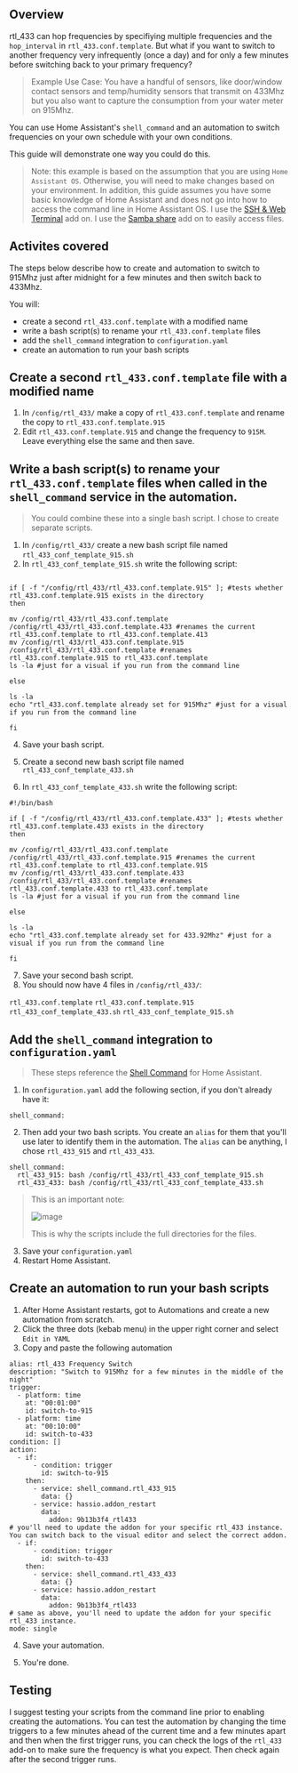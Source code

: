 ## Overview

rtl_433 can hop frequencies by specifiying multiple frequencies and the `hop_interval` in `rtl_433.conf.template`. But what if you want to switch to another frequency very infrequently (once a day) and for only a few minutes before switching back to your primary frequency?

>Example Use Case: You have a handful of sensors, like door/window contact sensors and temp/humidity sensors that transmit on 433Mhz but you also want to capture the consumption from your water meter on 915Mhz.

You can use Home Assistant's `shell_command` and an automation to switch frequencies on your own schedule with your own conditions.

This guide will demonstrate one way you could do this.

> Note: this example is based on the assumption that you are using `Home Assistant OS`. Otherwise, you will need to make changes based on your environment. In addition, this guide assumes you have some basic knowledge of Home Assistant and does not go into how to access the command line in Home Assistant OS. I use the 
[SSH & Web Terminal](https://github.com/hassio-addons/addon-ssh) add on. I use the [Samba share](https://github.com/home-assistant/addons/tree/master/samba) add on to easily access files.

## Activites covered
The steps below describe how to create and automation to switch to 915Mhz just after midnight for a few minutes and then switch back to 433Mhz.

You will:
+ create a second `rtl_433.conf.template` with a modified name 
+ write a bash script(s) to rename your `rtl_433.conf.template` files
+ add the `shell_command` integration to `configuration.yaml`
+ create an automation to run your bash scripts


## Create a second `rtl_433.conf.template` file with a modified name

1. In `/config/rtl_433/` make a copy of `rtl_433.conf.template` and rename the copy to `rtl_433.conf.template.915`
2. Edit `rtl_433.conf.template.915` and change the frequency to `915M`. Leave everything else the same and then save.

## Write a bash script(s) to rename your `rtl_433.conf.template` files when called in the `shell_command` service in the automation.
> You could combine these into a single bash script. I chose to create separate scripts.
1. In `/config/rtl_433/` create a new bash script file named `rtl_433_conf_template_915.sh`
2. In `rtl_433_conf_template_915.sh` write the following script:

```#! /bin/bash

if [ -f "/config/rtl_433/rtl_433.conf.template.915" ]; #tests whether rtl_433.conf.template.915 exists in the directory
then

mv /config/rtl_433/rtl_433.conf.template /config/rtl_433/rtl_433.conf.template.433 #renames the current rtl_433.conf.template to rtl_433.conf.template.413
mv /config/rtl_433/rtl_433.conf.template.915 /config/rtl_433/rtl_433.conf.template #renames rtl_433.conf.template.915 to rtl_433.conf.template
ls -la #just for a visual if you run from the command line

else

ls -la
echo "rtl_433.conf.template already set for 915Mhz" #just for a visual if you run from the command line

fi
```
4. Save your bash script.

3. Create a second new bash script file named `rtl_433_conf_template_433.sh`
4. In `rtl_433_conf_template_433.sh` write the following script:
```
#!/bin/bash

if [ -f "/config/rtl_433/rtl_433.conf.template.433" ]; #tests whether rtl_433.conf.template.433 exists in the directory
then

mv /config/rtl_433/rtl_433.conf.template /config/rtl_433/rtl_433.conf.template.915 #renames the current rtl_433.conf.template to rtl_433.conf.template.915
mv /config/rtl_433/rtl_433.conf.template.433 /config/rtl_433/rtl_433.conf.template #renames rtl_433.conf.template.433 to rtl_433.conf.template
ls -la #just for a visual if you run from the command line

else

ls -la
echo "rtl_433.conf.template already set for 433.92Mhz" #just for a visual if you run from the command line

fi
```
7. Save your second bash script.
8. You should now have 4 files in `/config/rtl_433/`:

`rtl_433.conf.template`
`rtl_433.conf.template.915`
`rtl_433_conf_template_433.sh`
`rtl_433_conf_template_915.sh`

## Add the `shell_command` integration to `configuration.yaml`
> These steps reference the [Shell Command](https://www.home-assistant.io/integrations/shell_command/) for Home Assistant.
1. In `configuration.yaml` add the following section, if you don't already have it:
```
shell_command:
```
2. Then add your two bash scripts. You create an `alias` for them that you'll use later to identify them in the automation. The `alias` can be anything, I chose `rtl_433_915` and `rtl_433_433`.
```
shell_command:
  rtl_433_915: bash /config/rtl_433/rtl_433_conf_template_915.sh
  rtl_433_433: bash /config/rtl_433/rtl_433_conf_template_433.sh
```
> This is an important note:
>
> ![image](https://user-images.githubusercontent.com/28068117/221301315-86580ca9-e8e6-4de9-a313-1fff05fb9383.png)
>
> This is why the scripts include the full directories for the files.

3. Save your `configuration.yaml`
4. Restart Home Assistant.

## Create an automation to run your bash scripts

1. After Home Assistant restarts, got to Automations and create a new automation from scratch. 
2. Click the three dots (kebab menu) in the upper right corner and select `Edit in YAML`
3. Copy and paste the following automation

```
alias: rtl_433 Frequency Switch
description: "Switch to 915Mhz for a few minutes in the middle of the night"
trigger:
  - platform: time
    at: "00:01:00"
    id: switch-to-915
  - platform: time
    at: "00:10:00"
    id: switch-to-433
condition: []
action:
  - if:
      - condition: trigger
        id: switch-to-915
    then:
      - service: shell_command.rtl_433_915
        data: {}
      - service: hassio.addon_restart
        data:
          addon: 9b13b3f4_rtl433
# you'll need to update the addon for your specific rtl_433 instance. You can switch back to the visual editor and select the correct addon.          
  - if:
      - condition: trigger
        id: switch-to-433
    then:
      - service: shell_command.rtl_433_433
        data: {}
      - service: hassio.addon_restart
        data:
          addon: 9b13b3f4_rtl433
# same as above, you'll need to update the addon for your specific rtl_433 instance.
mode: single
```

4. Save your automation.

5. You're done.

## Testing

I suggest testing your scripts from the command line prior to enabling creating the automations.
You can test the automation by changing the time triggers to a few minutes ahead of the current time and a few minutes apart and then when the first trigger runs, you can check the logs of the `rtl_433` add-on to make sure the frequency is what you expect. Then check again after the second trigger runs.

